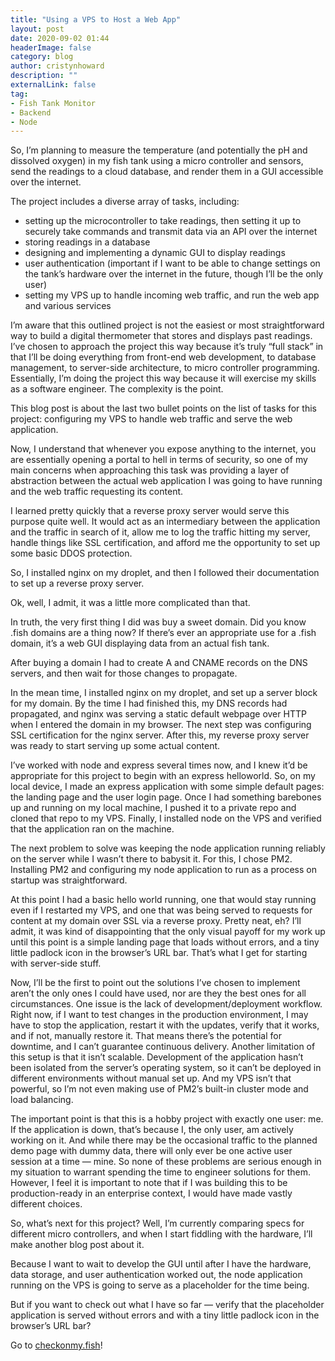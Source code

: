 ```yaml
---
title: "Using a VPS to Host a Web App"
layout: post
date: 2020-09-02 01:44
headerImage: false
category: blog
author: cristynhoward
description: ""
externalLink: false
tag:
- Fish Tank Monitor
- Backend
- Node
---
```


So, I’m planning to measure the temperature (and potentially the pH and dissolved oxygen) in my fish tank using a micro controller and sensors, send the readings to a cloud database, and render them in a GUI accessible over the internet. 

The project includes a diverse array of tasks, including:
* setting up the microcontroller to take readings, then setting it up to securely take commands and transmit data via an API over the internet 
* storing readings in a database
* designing and implementing a dynamic GUI to display readings
* user authentication (important if I want to be able to change settings on the tank’s hardware over the internet in the future, though I’ll be the only user)
* setting my VPS up to handle incoming web traffic, and run the web app and various services

I’m aware that this outlined project is not the easiest or most straightforward way to build a digital thermometer that stores and displays past readings. I’ve chosen to approach the project this way because it’s truly “full stack” in that I’ll be doing everything from front-end web development, to database management, to server-side architecture, to micro controller programming. Essentially, I’m doing the project this way because it will exercise my skills as a software engineer. The complexity is the point.

This blog post is about the last two bullet points on the list of tasks for this project: configuring my VPS to handle web traffic and serve the web application. 

Now, I understand that whenever you expose anything to the internet, you are essentially opening a portal to hell in terms of security, so one of my main concerns when approaching this task was providing a layer of abstraction between the actual web application I was going to have running and the web traffic requesting its content.

I learned pretty quickly that a reverse proxy server would serve this purpose quite well. It would act as an intermediary between the application and the traffic in search of it, allow me to log the traffic hitting my server, handle things like SSL certification, and afford me the opportunity to set up some basic DDOS protection.

So, I installed nginx on my droplet, and then I followed their documentation to set up a reverse proxy server.

Ok, well, I admit, it was a little more complicated than that. 

In truth, the very first thing I did was buy a sweet domain. Did you know .fish domains are a thing now? If there’s ever an appropriate use for a .fish domain, it’s a web GUI displaying data from an actual fish tank.

After buying a domain I had to create A and CNAME records on the DNS servers, and then wait for those changes to propagate.

In the mean time, I installed nginx on my droplet, and set up a server block for my domain. By the time I had finished this, my DNS records had propagated, and nginx was serving a static default webpage over HTTP when I entered the domain in my browser. The next step was configuring SSL certification for the nginx server. After this, my reverse proxy server was ready to start serving up some actual content.

I’ve worked with node and express several times now, and I knew it’d be appropriate for this project to begin with an express helloworld. So, on my local device, I made an express application with some simple default pages: the landing page and the user login page. Once I had something barebones up and running on my local machine, I pushed it to a private repo and cloned that repo to my VPS. Finally, I installed node on the VPS and verified that the application ran on the machine.

The next problem to solve was keeping the node application running reliably on the server while I wasn’t there to babysit it. For this, I chose PM2. Installing PM2 and configuring my node application to run as a process on startup was straightforward. 

At this point I had a basic hello world running, one that would stay running even if I restarted my VPS, and one that was being served to requests for content at my domain over SSL via a reverse proxy. Pretty neat, eh? I’ll admit, it was kind of disappointing that the only visual payoff for my work up until this point is a simple landing page that loads without errors, and a tiny little padlock icon in the browser’s URL bar. That’s what I get for starting with server-side stuff.

Now, I’ll be the first to point out the solutions I’ve chosen to implement aren’t the only ones I could have used, nor are they the best ones for all circumstances. One issue is the lack of development/deployment workflow. Right now, if I want to test changes in the production environment, I may have to stop the application, restart it with the updates, verify that it works, and if not, manually restore it. That means there’s the potential for downtime, and I can’t guarantee continuous delivery. Another limitation of this setup is that it isn’t scalable. Development of the application hasn’t been isolated from the server’s operating system, so it can’t be deployed in different environments without manual set up. And my VPS isn’t that powerful, so I’m not even making use of PM2’s built-in cluster mode and load balancing.

The important point is that this is a hobby project with exactly one user: me. If the application is down, that’s because I, the only user, am actively working on it. And while there may be the occasional traffic to the planned demo page with dummy data, there will only ever be one active user session at a time — mine. So none of these problems are serious enough in my situation to warrant spending the time to engineer solutions for them. However, I feel it is important to note that if I was building this to be production-ready in an enterprise context, I would have made vastly different choices. 

So, what’s next for this project? Well, I’m currently comparing specs for different micro controllers, and when I start fiddling with the hardware, I’ll make another blog post about it. 

Because I want to wait to develop the GUI until after I have the hardware, data storage, and user authentication worked out, the node application running on the VPS is going to serve as a placeholder for the time being.

But if you want to check out what I have so far — verify that the placeholder application is served without errors and with a tiny little padlock icon in the browser’s URL bar?

Go to [checkonmy.fish][1]!

[1]: https://checkonmy.fish
